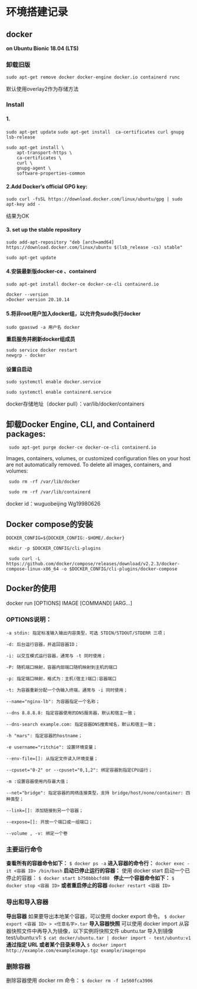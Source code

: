 # 环境搭建记录
## docker
**on    Ubuntu Bionic 18.04 (LTS)**
### 卸载旧版
```sudo apt-get remove docker docker-engine docker.io containerd runc```

默认使用overlay2作为存储方法

### Install
#### 1.
```sudo apt-get update```
```sudo apt-get install  ca-certificates curl gnupg lsb-release```
```
sudo apt-get install \
    apt-transport-https \
    ca-certificates \
    curl \
    gnupg-agent \
    software-properties-common
  ```

#### 2.Add Docker’s official GPG key:
```
sudo curl -fsSL https://download.docker.com/linux/ubuntu/gpg | sudo apt-key add -
```
结果为OK

#### 3. set up the stable repository
```
sudo add-apt-repository "deb [arch=amd64] https://download.docker.com/linux/ubuntu $(lsb_release -cs) stable"

sudo apt-get update
```
#### 4.安装最新版docker-ce 、containerd
```
sudo apt-get install docker-ce docker-ce-cli containerd.io

docker --version
>Docker version 20.10.14
```
#### 5.将非root用户加入docker组，以允许免sudo执行docker
```
sudo gpasswd -a 用户名 docker
```
**重启服务并刷新docker组成员**
```
sudo service docker restart
newgrp - docker
```
#### 设置自启动
```
sudo systemctl enable docker.service

sudo systemctl enable containerd.service
```
docker存储地址（docker pull）：var/lib/docker/containers
## 卸载Docker Engine, CLI, and Containerd packages:
```
 sudo apt-get purge docker-ce docker-ce-cli containerd.io
```
Images, containers, volumes, or customized configuration files on your host are not automatically removed. To delete all images, containers, and volumes:
```
 sudo rm -rf /var/lib/docker

 sudo rm -rf /var/lib/containerd
```

docker id：wuguobeijing
Wg19980626

## Docker compose的安装
```
DOCKER_CONFIG=${DOCKER_CONFIG:-$HOME/.docker}

 mkdir -p $DOCKER_CONFIG/cli-plugins

 sudo curl -L https://github.com/docker/compose/releases/download/v2.2.3/docker-compose-linux-x86_64 -o $DOCKER_CONFIG/cli-plugins/docker-compose

```
## Docker的使用
docker run [OPTIONS] IMAGE [COMMAND] [ARG...]

### OPTIONS说明：

    -a stdin: 指定标准输入输出内容类型，可选 STDIN/STDOUT/STDERR 三项；

    -d: 后台运行容器，并返回容器ID；

    -i: 以交互模式运行容器，通常与 -t 同时使用；

    -P: 随机端口映射，容器内部端口随机映射到主机的端口

    -p: 指定端口映射，格式为：主机(宿主)端口:容器端口

    -t: 为容器重新分配一个伪输入终端，通常与 -i 同时使用；

    --name="nginx-lb": 为容器指定一个名称；

    --dns 8.8.8.8: 指定容器使用的DNS服务器，默认和宿主一致；

    --dns-search example.com: 指定容器DNS搜索域名，默认和宿主一致；

    -h "mars": 指定容器的hostname；

    -e username="ritchie": 设置环境变量；

    --env-file=[]: 从指定文件读入环境变量；

    --cpuset="0-2" or --cpuset="0,1,2": 绑定容器到指定CPU运行；

    -m :设置容器使用内存最大值；

    --net="bridge": 指定容器的网络连接类型，支持 bridge/host/none/container: 四种类型；

    --link=[]: 添加链接到另一个容器；

    --expose=[]: 开放一个端口或一组端口；

    --volume , -v: 绑定一个卷
### 主要运行命令
**查看所有的容器命令如下：**
```$ docker ps -a```
**进入容器的命令行：**
```docker exec -it <容器 ID> /bin/bash```
**启动已停止运行的容器：**
使用 docker start 启动一个已停止的容器：
```$ docker start b750bbbcfd88 ```
**停止一个容器命令如下：**
```$ docker stop <容器 ID>```
**或者重启停止的容器**
```docker restart <容器 ID>```
### 导出和导入容器

**导出容器**
如果要导出本地某个容器，可以使用 docker export 命令。
```$ docker export <容器 ID> > <任意名字>.tar```
**导入容器快照**
可以使用 docker import 从容器快照文件中再导入为镜像，以下实例将快照文件 ubuntu.tar 导入到镜像 test/ubuntu:v1:
```$ cat docker/ubuntu.tar | docker import - test/ubuntu:v1```
**通过指定 URL 或者某个目录来导入**
```$ docker import http://example.com/exampleimage.tgz example/imagerepo```
### 删除容器
删除容器使用 docker rm 命令：
```$ docker rm -f 1e560fca3906```
